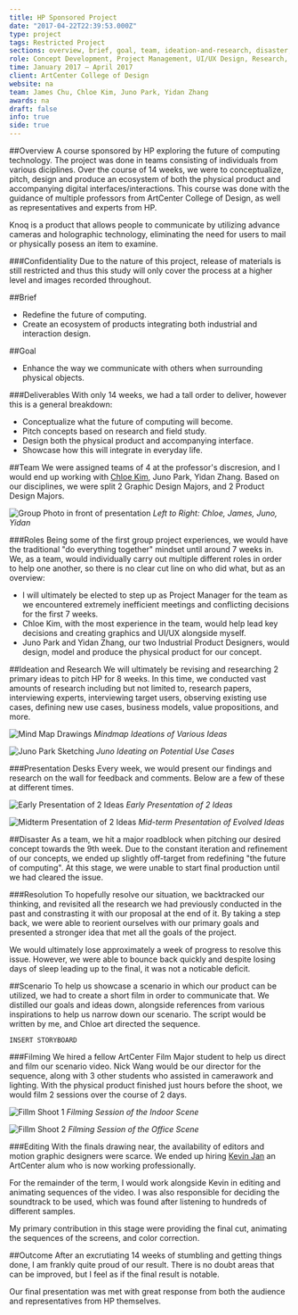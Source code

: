 ```yaml
---
title: HP Sponsored Project
date: "2017-04-22T22:39:53.000Z"
type: project
tags: Restricted Project
sections: overview, brief, goal, team, ideation-and-research, disaster, scenario, outcome
role: Concept Development, Project Management, UI/UX Design, Research, Motion Graphics
time: January 2017 – April 2017
client: ArtCenter College of Design
website: na
team: James Chu, Chloe Kim, Juno Park, Yidan Zhang
awards: na
draft: false
info: true
side: true
---
```


##Overview 
A course sponsored by HP exploring the future of computing technology. The project was done in teams consisting of individuals from various diciplines. Over the course of 14 weeks, we were to conceptualize, pitch, design and produce an ecosystem of both the physical product and accompanying digital interfaces/interactions. This course was done with the guidance of multiple professors from ArtCenter College of Design, as well as representatives and experts from HP.

Knoq is a product that allows people to communicate by utilizing advance cameras and holographic technology, eliminating the need for users to mail or physically posess an item to examine.

###Confidentiality
Due to the nature of this project, release of materials is still restricted and thus this study will only cover the process at a higher level and images recorded throughout.

##Brief 
- Redefine the future of computing.
- Create an ecosystem of products integrating both industrial and interaction design.

##Goal 
- Enhance the way we communicate with others when surrounding physical objects.

###Deliverables
With only 14 weeks, we had a tall order to deliver, however this is a general breakdown:
- Conceptualize what the future of computing will become.
- Pitch concepts based on research and field study.
- Design both the physical product and accompanying interface.
- Showcase how this will integrate in everyday life.

<!-- ###Scenario Video
To showcase how our product would be used in a day-to-day setting, we produced this short video. 
<iframe src="https://player.vimeo.com/video/227992076" width="640" height="370" frameborder="0" webkitallowfullscreen mozallowfullscreen allowfullscreen></iframe> -->

##Team
We were assigned teams of 4 at the professor's discresion, and I would end up working with [Chloe Kim](http://chloekim.info/), Juno Park, Yidan Zhang. Based on our disciplines, we were split 2 Graphic Design Majors, and 2 Product Design Majors.

![Group Photo in front of presentation](images/team.jpg)
_Left to Right: Chloe, James, Juno, Yidan_

###Roles
Being some of the first group project experiences, we would have the traditional "do everything together" mindset until around 7 weeks in. We, as a team, would individually carry out multiple different roles in order to help one another, so there is no clear cut line on who did what, but as an overview:

- I will ultimately be elected to step up as Project Manager for the team as we encountered extremely inefficient meetings and conflicting decisions for the first 7 weeks. 
- Chloe Kim, with the most experience in the team, would help lead key decisions and creating graphics and UI/UX alongside myself.
- Juno Park and Yidan Zhang, our two Industrial Product Designers, would design, model and produce the physical product for our concept.

<!-- ###Managing the Team 
This will be my first time leading a team for such a complex project. I consulted multiple people in the field and due diligence on my research of the role before starting. My strategy would be creating to-do lists in Google Sheets and following along an Agile flow on a weekly basis.

`INSERT SCREENSHOT OF GOOGLE SHEET`

**Learnings**  
- While we saw improvements to our team dynamics and flow, I would end up being fairly inconsistent in enforcing team decisions. I realized that being too close to the team can sometimes sway and differ objective judgement. Thankfully, Juno Park would later assist me in that aspect.
-  -->

##Ideation and Research
We will ultimately be revising and researching 2 primary ideas to pitch HP for 8 weeks. In this time, we conducted vast amounts of research including but not limited to, research papers, interviewing experts, interviewing target users, observing existing use cases, defining new use cases, business models, value propositions, and more.

![Mind Map Drawings](images/mind-map.jpg)
_Mindmap Ideations of Various Ideas_

![Juno Park Sketching](images/ideate.jpg)
_Juno Ideating on Potential Use Cases_

###Presentation Desks
Every week, we would present our findings and research on the wall for feedback and comments. Below are a few of these at different times.

![Early Presentation of 2 Ideas](images/ketchup.jpg)
_Early Presentation of 2 Ideas_

![Midterm Presentation of 2 Ideas](images/midterm.jpg)
_Mid-term Presentation of Evolved Ideas_

##Disaster
As a team, we hit a major roadblock when pitching our desired concept towards the 9th week. Due to the constant iteration and refinement of our concepts, we ended up slightly off-target from redefining "the future of computing". At this stage, we were unable to start final production until we had cleared the issue.

###Resolution
To hopefully resolve our situation, we backtracked our thinking, and revisited all the research we had previously conducted in the past and constrasting it with our proposal at the end of it. By taking a step back, we were able to reorient ourselves with our primary goals and presented a stronger idea that met all the goals of the project.

We would ultimately lose approximately a week of progress to resolve this issue. However, we were able to bounce back quickly and despite losing days of sleep leading up to the final, it was not a noticable deficit.

##Scenario
To help us showcase a scenario in which our product can be utilized, we had to create a short film in order to communicate that. We distilled our goals and ideas down, alongside references from various inspirations to help us narrow down our scenario. The script would be written by me, and Chloe art directed the sequence.

`INSERT STORYBOARD`

###Filming
We hired a fellow ArtCenter Film Major student to help us direct and film our scenario video. Nick Wang would be our director for the sequence, along with 3 other students who assisted in camerawork and lighting. With the physical product finished just hours before the shoot, we would film 2 sessions over the course of 2 days.

![Fillm Shoot 1](images/shoot-1.jpg)
_Filming Session of the Indoor Scene_

![Fillm Shoot 2](images/shoot-2.jpg)
_Filming Session of the Office Scene_

###Editing
With the finals drawing near, the availability of editors and motion graphic designers were scarce. We ended up hiring [Kevin Jan](http://kevinjan.com/) an ArtCenter alum who is now working professionally.

For the remainder of the term, I would work alongside Kevin in editing and animating sequences of the video. I was also responsible for deciding the soundtrack to be used, which was found after listening to hundreds of different samples.

My primary contribution in this stage were providing the final cut, animating the sequences of the screens, and color correction.

##Outcome
After an excrutiating 14 weeks of stumbling and getting things done, I am frankly quite proud of our result. There is no doubt areas that can be improved, but I feel as if the final result is notable.

Our final presentation was met with great response from both the audience and representatives from HP themselves.

